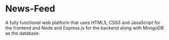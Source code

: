 # News-Feed


A fully functional web platform that uses HTML5, CSS3 and JavaScript for the frontend and Node and Express.js for the backend along with MongoDB as the database.
